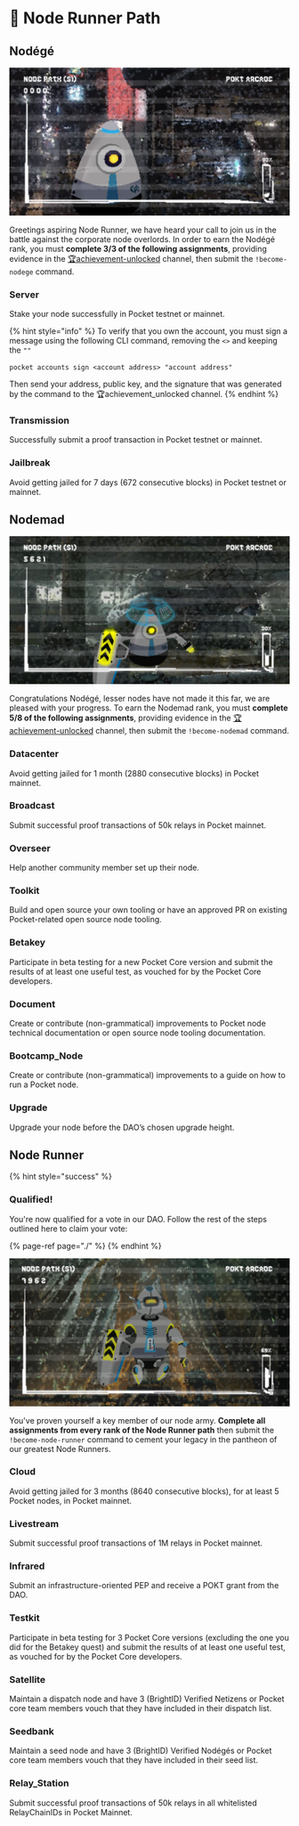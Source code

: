 # 👾 Node Runner Path

## Nodégé

![](../../../.gitbook/assets/node_banner1.png)

Greetings aspiring Node Runner, we have heard your call to join us in the battle against the corporate node overlords. In order to earn the Nodégé rank, you must **complete 3/3 of the following assignments**, providing evidence in the [🏆achievement-unlocked](https://discord.com/channels/553741558869131266/763504639299289138) channel, then submit the `!become-nodege` command.

### Server

Stake your node successfully in Pocket testnet or mainnet.

{% hint style="info" %}
To verify that you own the account, you must sign a message using the following CLI command, removing the `<>` and keeping the `""`

```text
pocket accounts sign <account address> "account address"
```

Then send your address, public key, and the signature that was generated by the command to the 🏆achievement\_unlocked channel.
{% endhint %}

### Transmission

Successfully submit a proof transaction in Pocket testnet or mainnet.

### Jailbreak

Avoid getting jailed for 7 days \(672 consecutive blocks\) in Pocket testnet or mainnet.

## Nodemad

![](../../../.gitbook/assets/node_banner2.png)

Congratulations Nodégé, lesser nodes have not made it this far, we are pleased with your progress. To earn the Nodemad rank, you must **complete 5/8 of the following assignments**, providing evidence in the [🏆achievement-unlocked](https://discord.com/channels/553741558869131266/763504639299289138) channel, then submit the `!become-nodemad` command.

### Datacenter

Avoid getting jailed for 1 month \(2880 consecutive blocks\) in Pocket mainnet.

### Broadcast

Submit successful proof transactions of 50k relays in Pocket mainnet.

### Overseer

Help another community member set up their node.

### Toolkit

Build and open source your own tooling or have an approved PR on existing Pocket-related open source node tooling.

### Betakey

Participate in beta testing for a new Pocket Core version and submit the results of at least one useful test, as vouched for by the Pocket Core developers.

### Document

Create or contribute \(non-grammatical\) improvements to Pocket node technical documentation or open source node tooling documentation.

### Bootcamp\_Node

Create or contribute \(non-grammatical\) improvements to a guide on how to run a Pocket node.

### Upgrade

Upgrade your node before the DAO’s chosen upgrade height.

## Node Runner

{% hint style="success" %}
### Qualified!

You're now qualified for a vote in our DAO. Follow the rest of the steps outlined here to claim your vote:

{% page-ref page="./" %}
{% endhint %}

![](../../../.gitbook/assets/node_banner3.png)

You've proven yourself a key member of our node army. **Complete all assignments from every rank of the Node Runner path** then submit the `!become-node-runner` command to cement your legacy in the pantheon of our greatest Node Runners.

### Cloud

Avoid getting jailed for 3 months \(8640 consecutive blocks\), for at least 5 Pocket nodes, in Pocket mainnet.

### Livestream

Submit successful proof transactions of 1M relays in Pocket mainnet.

### Infrared

Submit an infrastructure-oriented PEP and receive a POKT grant from the DAO.

### Testkit

Participate in beta testing for 3 Pocket Core versions \(excluding the one you did for the Betakey quest\) and submit the results of at least one useful test, as vouched for by the Pocket Core developers.

### Satellite

Maintain a dispatch node and have 3 \(BrightID\) Verified Netizens or Pocket core team members vouch that they have included in their dispatch list.

### Seedbank

Maintain a seed node and have 3 \(BrightID\) Verified Nodégés or Pocket core team members vouch that they have included in their seed list.

### Relay\_Station

Submit successful proof transactions of 50k relays in all whitelisted RelayChainIDs in Pocket Mainnet.

